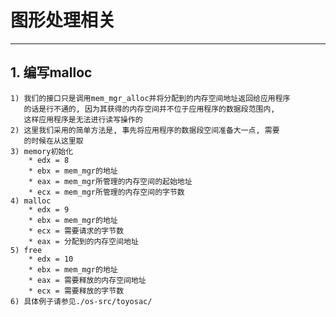 # **图形处理相关** #
***


## **1. 编写malloc** ##
    1) 我们的接口只是调用mem_mgr_alloc并将分配到的内存空间地址返回给应用程序
       的话是行不通的, 因为其获得的内存空间并不位于应用程序的数据段范围内, 
       这样应用程序是无法进行读写操作的
    2) 这里我们采用的简单方法是, 事先将应用程序的数据段空间准备大一点, 需要
       的时候在从这里取
    3) memory初始化
        * edx = 8
        * ebx = mem_mgr的地址
        * eax = mem_mgr所管理的内存空间的起始地址
        * ecx = mem_mgr所管理的内存空间的字节数
    4) malloc
        * edx = 9
        * ebx = mem_mgr的地址
        * ecx = 需要请求的字节数
        * eax = 分配到的内存空间地址
    5) free
        * edx = 10
        * ebx = mem_mgr的地址
        * eax = 需要释放的内存空间地址
        * ecx = 需要释放的字节数
    6) 具体例子请参见./os-src/toyosac/
